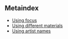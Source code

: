 ## Metaindex

 * [Using focus](photo/index.md)
 * [Using different materials](general/index.md)
 * [Using artist names](painting/index.md)
